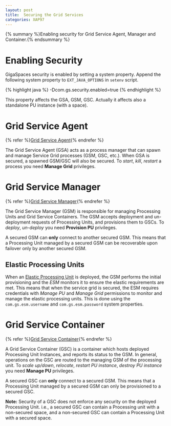 ```yaml
---
layout: post
title:  Securing the Grid Services
categories: XAP97
---
```


{% summary %}Enabling security for Grid Service Agent, Manager and Container.{% endsummary %}

# Enabling Security

GigaSpaces security is enabled by setting a system property.
Append the following system property to `EXT_JAVA_OPTIONS` in `setenv` script.

{% highlight java %}
-Dcom.gs.security.enabled=true
{% endhighlight %}

This property affects the GSA, GSM, GSC.
Actually it affects also a standalone PU instance (with a space).

# Grid Service Agent

{% refer %}[Grid Service Agent](./service-grid.html#gsa){% endrefer %}

The Grid Service Agent (GSA) acts as a process manager that can spawn and manage Service Grid processes (GSM, GSC, etc.). When GSA is secured, a spawned GSM/GSC will also be secured. To _start_, _kill_, _restart_ a process you need **Manage Grid** privileges.

# Grid Service Manager

{% refer %}[Grid Service Manager](./service-grid.html#gsm){% endrefer %}

The Grid Service Manager (GSM) is responsible for managing Processing Units and Grid Service Containers. The GSM accepts deployment and un-deployment requests of Processing Units, and provisions them to GSCs. To _deploy_, _un-deploy_ you need **Provision PU** privileges.

A secured GSM can **only** connect to another secured GSM. This means that a Processing Unit managed by a secured GSM can be recoverable upon failover only by another secured GSM.

## Elastic Processing Units

When an [Elastic Processing Unit](./elastic-processing-unit.html) is deployed, the GSM performs the initial provisioning and the *ESM* monitors it to ensure the elastic requirements are met. This means that when the service grid is secured, the ESM requires credentials with *Manage PU* and *Manage Grid* permissions to monitor and manage the elastic processing units. This is done using the `com.gs.esm.username` and `com.gs.esm.password` system properties.


# Grid Service Container

{% refer %}[Grid Service Container](./service-grid.html#gsc){% endrefer %}

A Grid Service Container (GSC) is a container which hosts deployed Processing Unit Instances, and reports its status to the GSM. In general, operations on the GSC are routed to the managing GSM of the processing unit. To _scale up/down_, _relocate_, _restart PU instance_, _destroy PU instance_ you need **Manage PU** privileges.

A secured GSC can **only** connect to a secured GSM. This means that a Processing Unit managed by a secured GSM can only be provisioned to a secured GSC.

**Note:** Security of a GSC does not enforce any security on the deployed Processing Unit. i.e., a secured GSC can contain a Processing unit with a non-secured space, and a non-secured GSC can contain a Processing Unit with a secured space.
